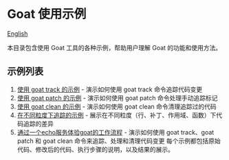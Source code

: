# Goat 使用示例

[English](../README.md)

本目录包含使用 Goat 工具的各种示例，帮助用户理解 Goat 的功能和使用方法。

## 示例列表

1. [使用 goat track 的示例](./track_example.md) - 演示如何使用 goat track 命令追踪代码变更
2. [使用 goat patch 的示例](./patch_example.md) - 演示如何使用 goat patch 命令处理手动追踪标记
3. [使用 goat clean 的示例](./clean_example.md) - 演示如何使用 goat clean 命令清理追踪过的代码
4. [在不同粒度下追踪的示例](./granularity_example.md) - 展示在不同粒度（行、补丁、作用域、函数）下代码追踪的差异
5. [通过一个echo服务体验goat的工作流程](./echo_command_demo.md) - 演示如何使用 goat track、goat patch 和 goat clean 命令来追踪、处理和清理代码变更
每个示例都包括原始代码、修改后的代码、执行步骤的说明，以及结果的展示。
